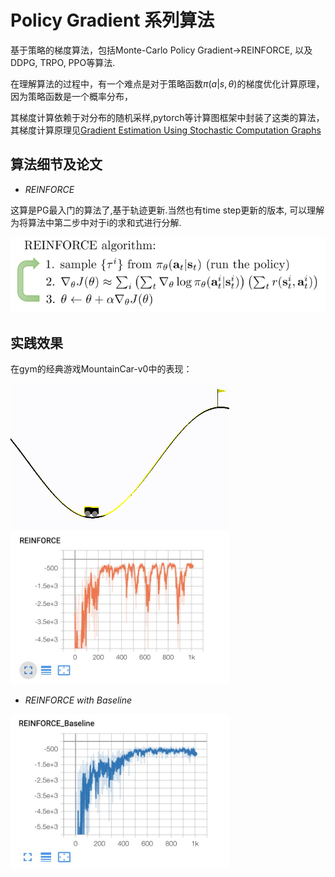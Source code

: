 # Policy Gradient 系列算法

基于策略的梯度算法，包括Monte-Carlo Policy Gradient->REINFORCE, 以及DDPG, TRPO, PPO等算法.

在理解算法的过程中，有一个难点是对于策略函数$\pi(a | s, \theta)$的梯度优化计算原理，因为策略函数是一个概率分布，

其梯度计算依赖于对分布的随机采样,pytorch等计算图框架中封装了这类的算法，其梯度计算原理见[Gradient Estimation Using Stochastic Computation Graphs][1]

## 算法细节及论文
- *REINFORCE* 

这算是PG最入门的算法了,基于轨迹更新.当然也有time step更新的版本, 可以理解为将算法中第二步中对于i的求和式进行分解.

![2]



## 实践效果
在gym的经典游戏MountainCar-v0中的表现：

<p float="left">
    <img src="images/reinforce-mountaincar.gif" width="350"/>
    <img src="images/Reinforce%20MountainCar-v0.png" width="350"/>
</p>


- *REINFORCE with Baseline*
<p float="left">
    <img src="images/Reinforce%20with%20Baseline%20MountainCar-v0.png" width="350"/>
</p>

[1]: https://arxiv.org/abs/1506.05254
[2]: images/REINFORCE%20alg.png
[3]: images/reinforce-mountaincar.gif
[4]: images/Reinforce%20MountainCar-v0.png
[5]: images/Reinforce%20with%20Baseline%20MountainCar-v0.png